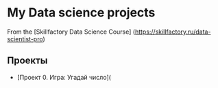 # My Data science projects

From the [Skillfactory Data Science Course] (https://skillfactory.ru/data-scientist-pro)

## Проекты

* [Проект 0. Игра: Угадай число](